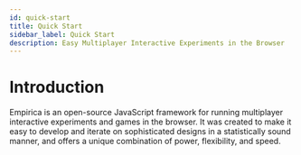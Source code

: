```yaml
---
id: quick-start
title: Quick Start
sidebar_label: Quick Start
description: Easy Multiplayer Interactive Experiments in the Browser
---
```


# Introduction

Empirica is an open-source JavaScript framework for running multiplayer interactive experiments and games in the browser. It was created to make it easy to develop and iterate on sophisticated designs in a statistically sound manner, and offers a unique combination of power, flexibility, and speed.



